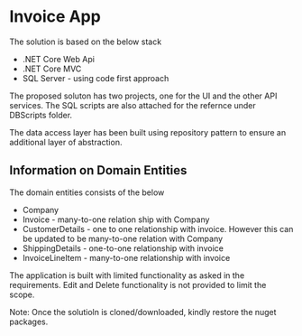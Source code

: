 # Invoice App

The solution is based on the below stack
<ul>
  <li>.NET Core Web Api</li>
  <li>.NET Core MVC</li>
  <li>SQL Server - using code first approach</li>
 </ul>
 
 The proposed soluton has two projects, one for the UI and the other API services. The SQL scripts are also attached for the refernce under DBScripts folder.
 
 The data access layer has been built using repository pattern to ensure an additional layer of abstraction.
 
 ## Information on Domain Entities
 The domain entities consists of the below
 <ul>
 	<li>Company</li>
	<li>Invoice - many-to-one relation ship with Company</li>
	<li>CustomerDetails - one to one relationship with invoice. However this can be updated to be many-to-one relation with Company</li>
	<li>ShippingDetails - one-to-one relationship with invoice</li>
	<li>InvoiceLineItem - many-to-one relationship with invoice</li>
 </ul>
 
 The application is built with limited functionality as asked in the requirements. Edit and Delete functionality is not provided to limit the scope.
 
 Note: Once the solutioln is cloned/downloaded, kindly restore the nuget packages.
